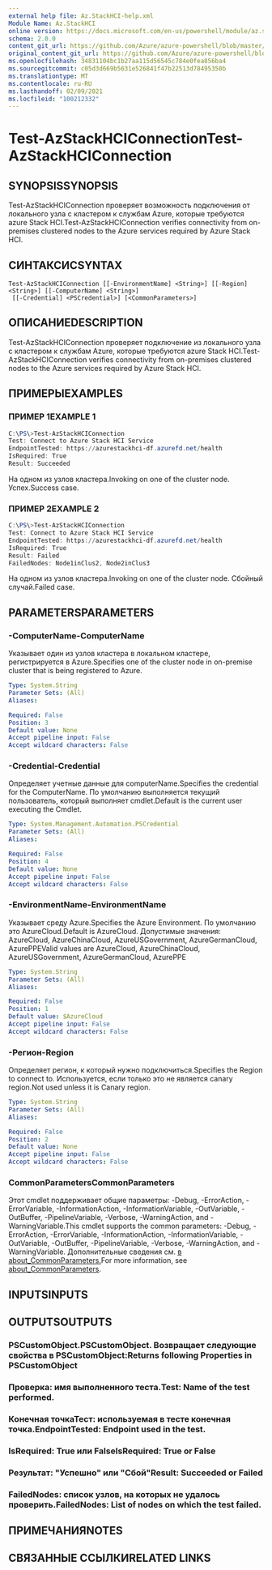 ```yaml
---
external help file: Az.StackHCI-help.xml
Module Name: Az.StackHCI
online version: https://docs.microsoft.com/en-us/powershell/module/az.stackhci/test-azstackhciconnection
schema: 2.0.0
content_git_url: https://github.com/Azure/azure-powershell/blob/master/src/StackHCI/help/Test-AzStackHCIConnection.md
original_content_git_url: https://github.com/Azure/azure-powershell/blob/master/src/StackHCI/help/Test-AzStackHCIConnection.md
ms.openlocfilehash: 34831104bc1b27aa115d56545c784e0fea856ba4
ms.sourcegitcommit: c05d3d669b5631e526841f47b22513d78495350b
ms.translationtype: MT
ms.contentlocale: ru-RU
ms.lasthandoff: 02/09/2021
ms.locfileid: "100212332"
---
```

# <span data-ttu-id="85a08-101">Test-AzStackHCIConnection</span><span class="sxs-lookup"><span data-stu-id="85a08-101">Test-AzStackHCIConnection</span></span>

## <span data-ttu-id="85a08-102">SYNOPSIS</span><span class="sxs-lookup"><span data-stu-id="85a08-102">SYNOPSIS</span></span>
<span data-ttu-id="85a08-103">Test-AzStackHCIConnection проверяет возможность подключения от локального узла с кластером к службам Azure, которые требуются azure Stack HCI.</span><span class="sxs-lookup"><span data-stu-id="85a08-103">Test-AzStackHCIConnection verifies connectivity from on-premises clustered nodes to the Azure services required by Azure Stack HCI.</span></span>

## <span data-ttu-id="85a08-104">СИНТАКСИС</span><span class="sxs-lookup"><span data-stu-id="85a08-104">SYNTAX</span></span>

```
Test-AzStackHCIConnection [[-EnvironmentName] <String>] [[-Region] <String>] [[-ComputerName] <String>]
 [[-Credential] <PSCredential>] [<CommonParameters>]
```

## <span data-ttu-id="85a08-105">ОПИСАНИЕ</span><span class="sxs-lookup"><span data-stu-id="85a08-105">DESCRIPTION</span></span>
<span data-ttu-id="85a08-106">Test-AzStackHCIConnection проверяет подключение из локального узла с кластером к службам Azure, которые требуются azure Stack HCI.</span><span class="sxs-lookup"><span data-stu-id="85a08-106">Test-AzStackHCIConnection verifies connectivity from on-premises clustered nodes to the Azure services required by Azure Stack HCI.</span></span>

## <span data-ttu-id="85a08-107">ПРИМЕРЫ</span><span class="sxs-lookup"><span data-stu-id="85a08-107">EXAMPLES</span></span>

### <span data-ttu-id="85a08-108">ПРИМЕР 1</span><span class="sxs-lookup"><span data-stu-id="85a08-108">EXAMPLE 1</span></span>
```powershell
C:\PS\>Test-AzStackHCIConnection
Test: Connect to Azure Stack HCI Service
EndpointTested: https://azurestackhci-df.azurefd.net/health
IsRequired: True
Result: Succeeded
```
<span data-ttu-id="85a08-109">На одном из узлов кластера.</span><span class="sxs-lookup"><span data-stu-id="85a08-109">Invoking on one of the cluster node.</span></span> <span data-ttu-id="85a08-110">Успех.</span><span class="sxs-lookup"><span data-stu-id="85a08-110">Success case.</span></span>

### <span data-ttu-id="85a08-111">ПРИМЕР 2</span><span class="sxs-lookup"><span data-stu-id="85a08-111">EXAMPLE 2</span></span>
```powershell
C:\PS\>Test-AzStackHCIConnection
Test: Connect to Azure Stack HCI Service
EndpointTested: https://azurestackhci-df.azurefd.net/health
IsRequired: True
Result: Failed
FailedNodes: Node1inClus2, Node2inClus3
```
<span data-ttu-id="85a08-112">На одном из узлов кластера.</span><span class="sxs-lookup"><span data-stu-id="85a08-112">Invoking on one of the cluster node.</span></span> <span data-ttu-id="85a08-113">Сбойный случай.</span><span class="sxs-lookup"><span data-stu-id="85a08-113">Failed case.</span></span>

## <span data-ttu-id="85a08-114">PARAMETERS</span><span class="sxs-lookup"><span data-stu-id="85a08-114">PARAMETERS</span></span>

### <span data-ttu-id="85a08-115">-ComputerName</span><span class="sxs-lookup"><span data-stu-id="85a08-115">-ComputerName</span></span>
<span data-ttu-id="85a08-116">Указывает один из узлов кластера в локальном кластере, регистрируется в Azure.</span><span class="sxs-lookup"><span data-stu-id="85a08-116">Specifies one of the cluster node in on-premise cluster that is being registered to Azure.</span></span>

```yaml
Type: System.String
Parameter Sets: (All)
Aliases:

Required: False
Position: 3
Default value: None
Accept pipeline input: False
Accept wildcard characters: False
```

### <span data-ttu-id="85a08-117">-Credential</span><span class="sxs-lookup"><span data-stu-id="85a08-117">-Credential</span></span>
<span data-ttu-id="85a08-118">Определяет учетные данные для computerName.</span><span class="sxs-lookup"><span data-stu-id="85a08-118">Specifies the credential for the ComputerName.</span></span>
<span data-ttu-id="85a08-119">По умолчанию выполняется текущий пользователь, который выполняет cmdlet.</span><span class="sxs-lookup"><span data-stu-id="85a08-119">Default is the current user executing the Cmdlet.</span></span>

```yaml
Type: System.Management.Automation.PSCredential
Parameter Sets: (All)
Aliases:

Required: False
Position: 4
Default value: None
Accept pipeline input: False
Accept wildcard characters: False
```

### <span data-ttu-id="85a08-120">-EnvironmentName</span><span class="sxs-lookup"><span data-stu-id="85a08-120">-EnvironmentName</span></span>
<span data-ttu-id="85a08-121">Указывает среду Azure.</span><span class="sxs-lookup"><span data-stu-id="85a08-121">Specifies the Azure Environment.</span></span>
<span data-ttu-id="85a08-122">По умолчанию это AzureCloud.</span><span class="sxs-lookup"><span data-stu-id="85a08-122">Default is AzureCloud.</span></span>
<span data-ttu-id="85a08-123">Допустимые значения: AzureCloud, AzureChinaCloud, AzureUSGovernment, AzureGermanCloud, AzurePPE</span><span class="sxs-lookup"><span data-stu-id="85a08-123">Valid values are AzureCloud, AzureChinaCloud, AzureUSGovernment, AzureGermanCloud, AzurePPE</span></span>

```yaml
Type: System.String
Parameter Sets: (All)
Aliases:

Required: False
Position: 1
Default value: $AzureCloud
Accept pipeline input: False
Accept wildcard characters: False
```

### <span data-ttu-id="85a08-124">-Регион</span><span class="sxs-lookup"><span data-stu-id="85a08-124">-Region</span></span>
<span data-ttu-id="85a08-125">Определяет регион, к который нужно подключиться.</span><span class="sxs-lookup"><span data-stu-id="85a08-125">Specifies the Region to connect to.</span></span>
<span data-ttu-id="85a08-126">Используется, если только это не является canary region.</span><span class="sxs-lookup"><span data-stu-id="85a08-126">Not used unless it is Canary region.</span></span>

```yaml
Type: System.String
Parameter Sets: (All)
Aliases:

Required: False
Position: 2
Default value: None
Accept pipeline input: False
Accept wildcard characters: False
```

### <span data-ttu-id="85a08-127">CommonParameters</span><span class="sxs-lookup"><span data-stu-id="85a08-127">CommonParameters</span></span>
<span data-ttu-id="85a08-128">Этот cmdlet поддерживает общие параметры: -Debug, -ErrorAction, -ErrorVariable, -InformationAction, -InformationVariable, -OutVariable, -OutBuffer, -PipelineVariable, -Verbose, -WarningAction, and -WarningVariable.</span><span class="sxs-lookup"><span data-stu-id="85a08-128">This cmdlet supports the common parameters: -Debug, -ErrorAction, -ErrorVariable, -InformationAction, -InformationVariable, -OutVariable, -OutBuffer, -PipelineVariable, -Verbose, -WarningAction, and -WarningVariable.</span></span> <span data-ttu-id="85a08-129">Дополнительные сведения см. [в about_CommonParameters.](http://go.microsoft.com/fwlink/?LinkID=113216)</span><span class="sxs-lookup"><span data-stu-id="85a08-129">For more information, see [about_CommonParameters](http://go.microsoft.com/fwlink/?LinkID=113216).</span></span>

## <span data-ttu-id="85a08-130">INPUTS</span><span class="sxs-lookup"><span data-stu-id="85a08-130">INPUTS</span></span>

## <span data-ttu-id="85a08-131">OUTPUTS</span><span class="sxs-lookup"><span data-stu-id="85a08-131">OUTPUTS</span></span>

### <span data-ttu-id="85a08-132">PSCustomObject.</span><span class="sxs-lookup"><span data-stu-id="85a08-132">PSCustomObject.</span></span> <span data-ttu-id="85a08-133">Возвращает следующие свойства в PSCustomObject:</span><span class="sxs-lookup"><span data-stu-id="85a08-133">Returns following Properties in PSCustomObject</span></span>
### <span data-ttu-id="85a08-134">Проверка: имя выполненного теста.</span><span class="sxs-lookup"><span data-stu-id="85a08-134">Test: Name of the test performed.</span></span>
### <span data-ttu-id="85a08-135">Конечная точкаТест: используемая в тесте конечная точка.</span><span class="sxs-lookup"><span data-stu-id="85a08-135">EndpointTested: Endpoint used in the test.</span></span>
### <span data-ttu-id="85a08-136">IsRequired: True или False</span><span class="sxs-lookup"><span data-stu-id="85a08-136">IsRequired: True or False</span></span>
### <span data-ttu-id="85a08-137">Результат: "Успешно" или "Сбой"</span><span class="sxs-lookup"><span data-stu-id="85a08-137">Result: Succeeded or Failed</span></span>
### <span data-ttu-id="85a08-138">FailedNodes: список узлов, на которых не удалось проверить.</span><span class="sxs-lookup"><span data-stu-id="85a08-138">FailedNodes: List of nodes on which the test failed.</span></span>
## <span data-ttu-id="85a08-139">ПРИМЕЧАНИЯ</span><span class="sxs-lookup"><span data-stu-id="85a08-139">NOTES</span></span>

## <span data-ttu-id="85a08-140">СВЯЗАННЫЕ ССЫЛКИ</span><span class="sxs-lookup"><span data-stu-id="85a08-140">RELATED LINKS</span></span>
